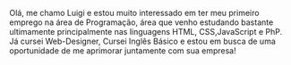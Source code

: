 Olá, me chamo Luigi e estou muito interessado em ter meu primeiro emprego na área de Programação, área que venho estudando bastante ultimamente principalmente nas linguagens HTML, CSS,JavaScript e PhP.
Já cursei Web-Designer, Cursei Inglês Básico e estou em busca de uma oportunidade de me aprimorar juntamente com sua empresa! 
